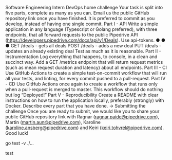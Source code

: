 Software Engineering Intern DevOps
home challenge
Your task is split into five parts, complete as many as you can. Email us the public
GitHub repository link once you have finished. It is preferred to commit as you develop,
instead of having one single commit.
Part I - API
Write a simple application in any language (Typescript or Golang preferred), with three
endpoints, that all forward requests to the public Pipedrive API
(https://developers.pipedrive.com/docs/api/v1/Deals). Use api-tokens.
●
●
●
GET /deals - gets all deals
POST /deals - adds a new deal
PUT /deals - updates an already existing deal
Test as much as it is reasonable.
Part II - Instrumentation
Log everything that happens, to console, in a clean and succinct way.
Add a GET /metrics endpoint that will return request metrics (such as mean request
duration and latency) about all endpoints.
Part III - CI
Use GitHub Actions to create a simple test-on-commit workflow that will run all your
tests, and linting, for every commit pushed to a pull-request.
Part IV - CD
Use GitHub Actions once again to create a workflow that runs only when a pull-request
is merged to master. This workflow should do nothing but log “Deployed!”
Part V - Reproducibility
Create a README with clear instructions on how to run the application locally,
preferably (strongly) with Docker. Describe every part that you have done.
→ Submitting the challenge
Once you are ready to submit, we would like you to share your public GitHub repository
link with Ragnar (ragnar.paide@pipedrive.com), Martin (martin.aun@pipedrive.com),
Karoline (karoline.ansberg@pipedrive.com) and Keiri (keiri.tohvrel@pipedrive.com).
Good luck!


go test -v ./...

test